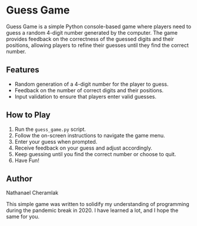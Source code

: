# Guess Game

Guess Game is a simple Python console-based game where players need to guess a random 4-digit number generated by the computer. The game provides feedback on the correctness of the guessed digits and their positions, allowing players to refine their guesses until they find the correct number.

## Features

- Random generation of a 4-digit number for the player to guess.
- Feedback on the number of correct digits and their positions.
- Input validation to ensure that players enter valid guesses.

## How to Play

1. Run the `guess_game.py` script.
2. Follow the on-screen instructions to navigate the game menu.
3. Enter your guess when prompted.
4. Receive feedback on your guess and adjust accordingly.
5. Keep guessing until you find the correct number or choose to quit.
6. Have Fun!

## Author
Nathanael Cheramlak

This simple game was written to solidify my understanding of programming during
the pandemic break in 2020. I have learned a lot, and I hope the same for you.


